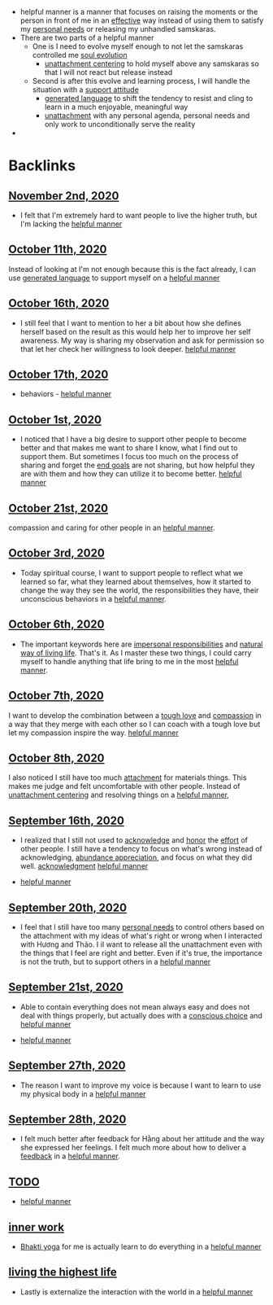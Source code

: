 - helpful manner is a manner that focuses on raising the moments or the person in front of me in an [effective](<effective.md>) way instead of using them to satisfy my [personal needs](<personal needs.md>) or releasing my unhandled samskaras.
- There are two parts of a helpful manner
    - One is I need to evolve myself enough to not let the samskaras controlled me [soul evolution](<soul evolution.md>)
        - [unattachment centering](<unattachment centering.md>) to hold myself above any samskaras so that I will not react but release instead
    - Second is after this evolve and learning process, I will handle the situation with a [support attitude](<support attitude.md>)
        - [generated language](<generated language.md>) to shift the tendency to resist and cling to learn in a much enjoyable, meaningful way
        - [unattachment](<unattachment.md>) with any personal agenda, personal needs and only work to unconditionally serve the reality
- 

# Backlinks
## [November 2nd, 2020](<November 2nd, 2020.md>)
- I felt that I'm extremely hard to want people to live the higher truth, but I'm lacking the [helpful manner](<helpful manner.md>)

## [October 11th, 2020](<October 11th, 2020.md>)
Instead of looking at I'm not enough because this is the fact already, I can use [generated language](<generated language.md>) to support myself on a [helpful manner](<helpful manner.md>)

## [October 16th, 2020](<October 16th, 2020.md>)
- I still feel that I want to mention to her a bit about how she defines herself based on the result as this would help her to improve her self awareness. My way is sharing my observation and ask for permission so that let her check her willingness to look deeper. [helpful manner](<helpful manner.md>)

## [October 17th, 2020](<October 17th, 2020.md>)
- behaviors - [helpful manner](<helpful manner.md>)

## [October 1st, 2020](<October 1st, 2020.md>)
- I noticed that I have a big desire to support other people to become better and that makes me want to share I know, what I find out to support them. But sometimes I focus too much on the process of sharing and forget the [end goals](<end goals.md>) are not sharing, but how helpful they are with them and how they can utilize it to become better. [helpful manner](<helpful manner.md>)

## [October 21st, 2020](<October 21st, 2020.md>)
compassion and caring for other people in an [helpful manner](<helpful manner.md>).

## [October 3rd, 2020](<October 3rd, 2020.md>)
- Today spiritual course, I want to support people to reflect what we learned so far, what they learned about themselves, how it started to change the way they see the world, the responsibilities they have, their unconscious behaviors in a [helpful manner](<helpful manner.md>).

## [October 6th, 2020](<October 6th, 2020.md>)
- The important keywords here are [impersonal responsibilities](<impersonal responsibilities.md>) and [natural way of living life](<natural way of living life.md>). That's it. As I master these two things, I could carry myself to handle anything that life bring to me in the most [helpful manner](<helpful manner.md>).

## [October 7th, 2020](<October 7th, 2020.md>)
I want to develop the combination between a [tough love](<tough love.md>) and [compassion](<compassion.md>) in a way that they merge with each other so I can coach with a tough love but let my compassion inspire the way. [helpful manner](<helpful manner.md>)

## [October 8th, 2020](<October 8th, 2020.md>)
I also noticed I still have too much [attachment](<attachment.md>) for materials things. This makes me judge and felt uncomfortable with other people. Instead of [unattachment centering](<unattachment centering.md>) and resolving things on a [helpful manner](<helpful manner.md>),

## [September 16th, 2020](<September 16th, 2020.md>)
- I realized that I still not used to [acknowledge](<acknowledge.md>) and [honor](<honor.md>) the [effort](<effort.md>) of other people. I still have a tendency to focus on what's wrong instead of acknowledging, [abundance appreciation](<abundance appreciation.md>), and focus on what they did well.  [acknowledgment](<acknowledgment.md>) [helpful manner](<helpful manner.md>)

- [helpful manner](<helpful manner.md>)

## [September 20th, 2020](<September 20th, 2020.md>)
- I feel that I still have too many [personal needs](<personal needs.md>) to control others based on the attachment with my ideas of what's right or wrong when I interacted with Hương and Thảo. I iI want to release all the unattachment even with the things that I feel are right and better. Even if it's true, the importance is not the truth, but to support others in a [helpful manner](<helpful manner.md>)

## [September 21st, 2020](<September 21st, 2020.md>)
- Able to contain everything does not mean always easy and does not deal with things properly, but actually does with a [conscious choice](<conscious choice.md>) and [helpful manner](<helpful manner.md>)

- [helpful manner](<helpful manner.md>)

## [September 27th, 2020](<September 27th, 2020.md>)
- The reason I want to improve my voice is because I want to learn to use my physical body in a [helpful manner](<helpful manner.md>)

## [September 28th, 2020](<September 28th, 2020.md>)
- I felt much better after feedback for Hằng about her attitude and the way she expressed her feelings. I felt much more about how to deliver a [feedback](<feedback.md>) in a [helpful manner](<helpful manner.md>).

## [TODO](<TODO.md>)
- [helpful manner](<helpful manner.md>)

## [inner work](<inner work.md>)
- [Bhakti yoga](<Bhakti yoga.md>) for me is actually learn to do everything in a [helpful manner](<helpful manner.md>)

## [living the highest life](<living the highest life.md>)
- Lastly is externalize the interaction with the world in a [helpful manner](<helpful manner.md>)


